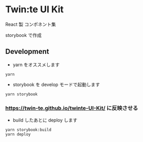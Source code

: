# Twin:te UI Kit

React 製 コンポネント集

storybook で作成

## Development

- yarn をオススメします

```shell
yarn
```

- storybook を develop モードで起動します

```shell
yarn storybook
```

### https://twin-te.github.io/twinte-UI-Kit/ に反映させる

- build したあとに deploy します

```shell
yarn storybook:build
yarn deploy
```
